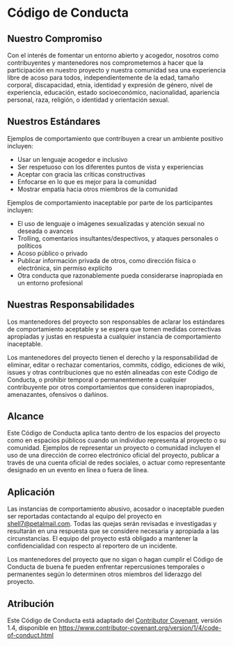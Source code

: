 # Código de Conducta

## Nuestro Compromiso

Con el interés de fomentar un entorno abierto y acogedor, nosotros como contribuyentes y mantenedores nos comprometemos a hacer que la participación en nuestro proyecto y nuestra comunidad sea una experiencia libre de acoso para todos, independientemente de la edad, tamaño corporal, discapacidad, etnia, identidad y expresión de género, nivel de experiencia, educación, estado socioeconómico, nacionalidad, apariencia personal, raza, religión, o identidad y orientación sexual.

## Nuestros Estándares

Ejemplos de comportamiento que contribuyen a crear un ambiente positivo incluyen:

* Usar un lenguaje acogedor e inclusivo
* Ser respetuoso con los diferentes puntos de vista y experiencias
* Aceptar con gracia las críticas constructivas
* Enfocarse en lo que es mejor para la comunidad
* Mostrar empatía hacia otros miembros de la comunidad

Ejemplos de comportamiento inaceptable por parte de los participantes incluyen:

* El uso de lenguaje o imágenes sexualizadas y atención sexual no deseada o avances
* Trolling, comentarios insultantes/despectivos, y ataques personales o políticos
* Acoso público o privado
* Publicar información privada de otros, como dirección física o electrónica, sin permiso explícito
* Otra conducta que razonablemente pueda considerarse inapropiada en un entorno profesional

## Nuestras Responsabilidades

Los mantenedores del proyecto son responsables de aclarar los estándares de comportamiento aceptable y se espera que tomen medidas correctivas apropiadas y justas en respuesta a cualquier instancia de comportamiento inaceptable.

Los mantenedores del proyecto tienen el derecho y la responsabilidad de eliminar, editar o rechazar comentarios, commits, código, ediciones de wiki, issues y otras contribuciones que no estén alineadas con este Código de Conducta, o prohibir temporal o permanentemente a cualquier contribuyente por otros comportamientos que consideren inapropiados, amenazantes, ofensivos o dañinos.

## Alcance

Este Código de Conducta aplica tanto dentro de los espacios del proyecto como en espacios públicos cuando un individuo representa al proyecto o su comunidad. Ejemplos de representar un proyecto o comunidad incluyen el uso de una dirección de correo electrónico oficial del proyecto, publicar a través de una cuenta oficial de redes sociales, o actuar como representante designado en un evento en línea o fuera de línea.

## Aplicación

Las instancias de comportamiento abusivo, acosador o inaceptable pueden ser reportadas contactando al equipo del proyecto en [shell7@petalmail.com](mailto:shell7@petalmail.com). Todas las quejas serán revisadas e investigadas y resultarán en una respuesta que se considere necesaria y apropiada a las circunstancias. El equipo del proyecto está obligado a mantener la confidencialidad con respecto al reportero de un incidente.

Los mantenedores del proyecto que no sigan o hagan cumplir el Código de Conducta de buena fe pueden enfrentar repercusiones temporales o permanentes según lo determinen otros miembros del liderazgo del proyecto.

## Atribución

Este Código de Conducta está adaptado del [Contributor Covenant][homepage], versión 1.4, disponible en https://www.contributor-covenant.org/version/1/4/code-of-conduct.html

[homepage]: https://www.contributor-covenant.org